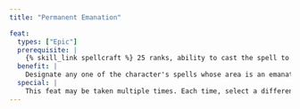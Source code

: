 ```yaml
---
title: "Permanent Emanation"

feat:
  types: ["Epic"]
  prerequisite: |
    {% skill_link spellcraft %} 25 ranks, ability to cast the spell to be made permanent.
  benefit: |
    Designate any one of the character's spells whose area is an emanation from the character. This spell's effect is permanent (though the character can dismiss or restart it as a free action). Effects that would normally dispel this spell instead suppress it for {% die_roll 2 4 0 %} rounds.
  special: |
    This feat may be taken multiple times. Each time, select a different spell to become permanent.
---
```

